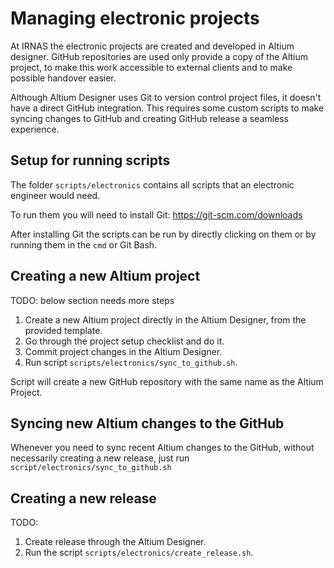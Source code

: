 # Managing electronic projects

At IRNAS the electronic projects are created and developed in Altium designer. GitHub repositories
are used only provide a copy of the Altium project, to make this work accessible to external clients
and to make possible handover easier.

Although Altium Designer uses Git to version control project files, it doesn't have a direct GitHub
integration. This requires some custom scripts to make syncing changes to GitHub and creating GitHub
release a seamless experience.

## Setup for running scripts

The folder `scripts/electronics` contains all scripts that an electronic engineer would need.

To run them you will need to install Git: <https://git-scm.com/downloads>

After installing Git the scripts can be run by directly clicking on them or by running them in the
`cmd` or Git Bash.

## Creating a new Altium project

TODO: below section needs more steps

1. Create a new Altium project directly in the Altium Designer, from the provided template.
2. Go through the project setup checklist and do it.
3. Commit project changes in the Altium Designer.
4. Run script `scripts/electronics/sync_to_github.sh`.

Script will create a new GitHub repository with the same name as the Altium Project.

## Syncing new Altium changes to the GitHub

Whenever you need to sync recent Altium changes to the GitHub, without necessarily creating a new
release, just run `script/electronics/sync_to_github.sh`

## Creating a new release

TODO:

1. Create release through the Altium Designer.
2. Run the script `scripts/electronics/create_release.sh`.

